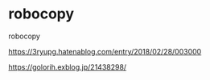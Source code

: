 # robocopy
robocopy

https://3ryupg.hatenablog.com/entry/2018/02/28/003000

https://golorih.exblog.jp/21438298/
